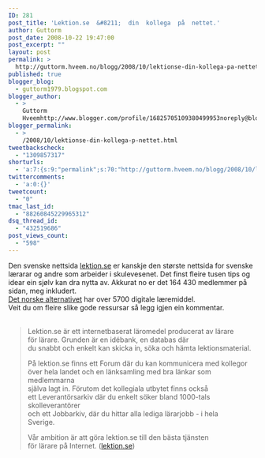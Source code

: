 ```yaml
---
ID: 281
post_title: 'Lektion.se  &#8211;  din  kollega  på  nettet.'
author: Guttorm
post_date: 2008-10-22 19:47:00
post_excerpt: ""
layout: post
permalink: >
  http://guttorm.hveem.no/blogg/2008/10/lektionse-din-kollega-pa-nettet/
published: true
blogger_blog:
  - guttorm1979.blogspot.com
blogger_author:
  - >
    Guttorm
    Hveemhttp://www.blogger.com/profile/16825705109380499953noreply@blogger.com
blogger_permalink:
  - >
    /2008/10/lektionse-din-kollega-p-nettet.html
tweetbackscheck:
  - "1309857317"
shorturls:
  - 'a:7:{s:9:"permalink";s:70:"http://guttorm.hveem.no/blogg/2008/10/lektionse-din-kollega-pa-nettet/";s:7:"tinyurl";s:25:"http://tinyurl.com/bck3oz";s:4:"isgd";s:17:"http://is.gd/hfiy";s:5:"bitly";s:20:"http://bit.ly/2OOCCD";s:5:"snipr";s:22:"http://snipr.com/aqsmz";s:5:"snurl";s:22:"http://snurl.com/aqsmz";s:7:"snipurl";s:24:"http://snipurl.com/aqsmz";}'
twittercomments:
  - 'a:0:{}'
tweetcount:
  - "0"
tmac_last_id:
  - "88260845229965312"
dsq_thread_id:
  - "432519686"
post_views_count:
  - "598"
---
```

<div xmlns='http://www.w3.org/1999/xhtml'>Den svenske nettsida <a href='http://www.lektion.se/'>lektion.se</a> er kanskje den største nettsida for svenske lærarar og andre som arbeider i skulevesenet. Det finst fleire tusen tips og idear ein sjølv kan dra nytta av. Akkurat no er det 164 430 medlemmer på sidan, meg inkludert.<br/><a href='http://utdanning.no/laering/'>Det norske alternativet</a> har over 5700 digitale læremiddel.<br/>Veit du om fleire slike gode ressursar så legg igjen ein kommentar.<br/><br/><blockquote><p> Lektion.se är ett internetbaserat läromedel producerat av lärare <br />    för lärare. Grunden är en idébank, en databas där <br />    du snabbt och enkelt kan skicka in, söka och hämta lektionsmaterial. <br />  </p><p>På lektion.se finns ett Forum där du kan kommunicera med kollegor <br />    över hela landet och en länksamling med bra länkar som medlemmarna <br />    själva lagt in. Förutom det kollegiala utbytet finns också <br />    ett Leverantörsarkiv där du enkelt söker bland 1000-tals skolleverantörer <br />    och ett Jobbarkiv, där du hittar alla lediga lärarjobb - i hela <br />    Sverige.</p>Vår ambition är att göra lektion.se till den bästa tjänsten <br />    för lärare på Internet. (<a href='http://www.lektion.se/'>lektion.se</a>)</blockquote></div>